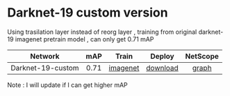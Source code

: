 # Darknet-19 custom version

Using trasilation layer instead of reorg layer , training from original darknet-19 imagenet pretrain model , can only get 0.71 mAP

Network|mAP|Train|Deploy|NetScope
:---:|:---:|:---:|:---:|:---:
Darknet-19-custom|0.71| [imagenet](https://drive.google.com/file/d/141AVMm_h8nv3RpgylRyhUYb4w8rEguLM/view?usp=sharing) |[download](https://drive.google.com/open?id=1AlqzP8jm_mj6YTzn8eTlVNGY-1nGIej-)|[graph](http://ethereon.github.io/netscope/#/gist/21f650a2bc02bd8d03bc44a9a043f43e)

Note : I will update if I can get higher mAP